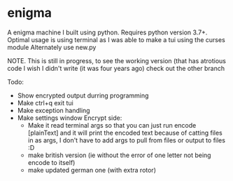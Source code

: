 # enigma
A enigma machine I built using python. 
Requires python version 3.7+. Optimal usage is using terminal as I was able to make a tui using the curses module
Alternately use new.py

NOTE. This is still in progress, to see the working version (that has atrotious code I wish I didn't write (it was four years ago) check out the other branch

Todo:
- Show encrypted output durring programming
- Make ctrl+q exit tui
- Make exception handling
- Make settings window
    Encrypt side:
    - Make it read terminal args so that you can just run encode [plainText] and it will print the encoded text
        because of catting files in as args, I don't have to add args to pull from files or output to files :D
    - make british version (ie without the error of one letter not being encode to itself)
    - make updated german one (with extra rotor)

